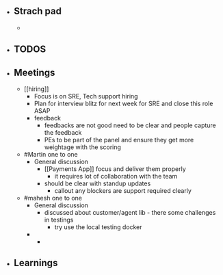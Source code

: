 - ## Strach pad
	-
- ## TODOS
- ## Meetings
	- [[hiring]]
		- Focus is on SRE, Tech support hiring
		- Plan for interview blitz for next week for SRE and close this role ASAP
		- feedback
			- feedbacks are not good need to be clear and people capture the feedback
			- PEs to be part of the panel and ensure they get more weightage with the scoring
	- #Martin one to one
		- General discussion
			- [[Payments App]] focus and deliver them properly
				- it requires lot of collaboration with the team
			- should be clear with standup updates
				- callout any blockers are support required clearly
	- #mahesh one to one
		- General discussion
			- discussed about customer/agent lib - there some challenges in testings
				- try use the local testing docker
		-
			-
- ## Learnings